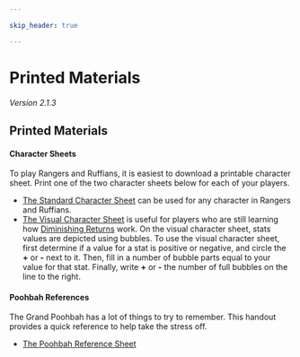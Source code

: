 ```yaml
---

skip_header: true

---
```

  
# Printed Materials
_Version 2.1.3_  

  
## Printed Materials

  
#### Character Sheets
To play Rangers and Ruffians, it is easiest to download a printable character sheet. Print one of the two character sheets below for each of your players.
* [The Standard Character Sheet](/new_site/printed_materials/standard_character_sheet.pdf) can be used for any character in Rangers and Ruffians.
* [The Visual Character Sheet](/new_site/printed_materials/visual_character_sheet.pdf) is useful for players who are still learning how [Diminishing Returns](/new_site/pages/GENERATED/Rulebook.html#diminishing-returns) work. On the visual character sheet, stats values are depicted using bubbles. To use the visual character sheet, first determine if a value for a stat is positive or negative, and circle the __+__ or __-__ next to it. Then, fill in a number of bubble parts equal to your value for that stat. Finally, write __+__ or __-__ the number of full bubbles on the line to the right.
  
  
  
  

  
#### Poohbah References
The Grand Poohbah has a lot of things to try to remember. This handout provides a quick reference to help take the stress off.
* [The Poohbah Reference Sheet](Poohbah_Printables.md)


